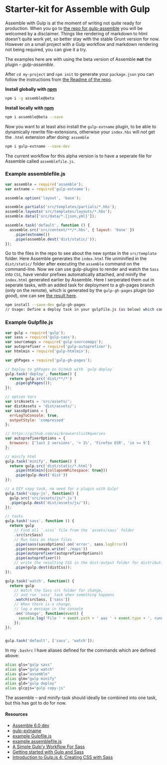 # Starter-kit for Assemble with Gulp

Assemble with Gulp is at the moment of writing not quite ready for production. When you go to [the repo for gulp-assemble](https://github.com/assemble/gulp-assemble) you will be welcomed by a disclaimer. Things like rendering of markdown to html doesn't quite work yet, so better stay with the stable Grunt version for now. However on a small project with a Gulp workflow and markdown rendering not being required, you can give it a try.

The examples here are with using the beta version of Assemble **not** the plugin – _gulp-assemble_.

After `cd my-project` and `npm init` to generate your `package.json` you can follow the instructions from [the Readme of the repo](https://github.com/assemble/assemble#README.md).

**Install globally with [npm](npmjs.org)**

```bash
npm i -g assemble@beta
```

**Install locally with [npm](npmjs.org)**

```bash
npm i assemble@beta --save
```

Now you want to at least also install the `gulp-extname` plugin, to be able to dynamically rewrite file-extensions, otherwise your `index.hbs` will _not_ get the `.html` extension after doing: `assemble`

```bash
npm i gulp-extname --save-dev
```

The current workflow for this alpha version is to have a seperate file for Assemble called `assemblefile.js`.

### Example assemblefile.js

```js
var assemble = require('assemble');
var extname = require('gulp-extname');

assemble.option('layout', 'base');

assemble.partials('src/templates/partials/*.hbs');
assemble.layouts('src/templates/layouts/*.hbs');
assemble.data(['src/data/*.{json,yml}']);

assemble.task('default', function () {
  assemble.src('src/content/**/*.hbs', { layout: 'base' })
    .pipe(extname())
    .pipe(assemble.dest('dist/static/'));
});
```

Go to the files in the repo to see about the new syntax in the `src/template` folder.
Here Assemble generates the `index.html` file unminified in the `dist/static/` folder after executing the `assemble` command on the command-line. Now we can use gulp-plugins to render and watch the `Sass` into `CSS`, have vendor prefixes automatically attached, and minify the `index.html` generated earlier by Assemble. Here I serperated them out in seperate tasks, with an added task for deployment to a gh-pages branch (only on the remote), which is generated by the `gulp-gh-pages` plugin (_so good_), one can see [the result here](http://atelierbram.github.io/Starter-Assemble-Gulp/).

```bash
npm install --save-dev gulp-gh-pages
// Usage: Define a deploy task in your gulpfile.js (as below) which can be used to push to gh-pages going forward.
```

### Example Gulpfile.js
```js
var gulp = require('gulp');
var sass = require('gulp-sass');
var sourcemaps = require('gulp-sourcemaps');
var autoprefixer = require('gulp-autoprefixer');
var htmlmin = require('gulp-htmlmin');

var ghPages = require('gulp-gh-pages');

// Deploy to ghPages on GitHub with `gulp deploy`
gulp.task('deploy', function() {
  return gulp.src('dist/**/*')
    .pipe(ghPages());
});

// option Vars
var srcAssets = 'src/assets/';
var distAssets = 'dist/assets/';
var sassOptions = {
  errLogToConsole: true,
  outputStyle: 'compressed'
};

// https://github.com/ai/browserslist#queries
var autoprefixerOptions = {
  browsers: ['last 2 versions', '> 1%', 'Firefox ESR', 'ie >= 9']
};

// minify html
gulp.task('minify', function() {
  return gulp.src('dist/static/*.html')
    .pipe(htmlmin({collapseWhitespace: true}))
    .pipe(gulp.dest('dist'))
});

// a DIY copy task, no need for a plugin with Gulp!
gulp.task('copy-js', function() {
  gulp.src('src/assets/js/*.js')
  .pipe(gulp.dest('dist/assets/js/'));
});

// tasks
gulp.task('sass', function () {
  return gulp
    // Find all `.scss` file from the `assets/sass` folder
    .src(srcSass)
    // Run Sass on those files
    .pipe(sass(sassOptions).on('error', sass.logError))
    .pipe(sourcemaps.write('./maps'))
    .pipe(autoprefixer(autoprefixerOptions))
    .pipe(autoprefixer())
    // write the resulting CSS in the dist-output folder for distribution
    .pipe(gulp.dest(distCss));
});

gulp.task('watch', function() {
  return gulp
    // Watch the Sass src folder for change,
    // and run `sass` task when something happens
    .watch(srcSass, ['sass'])
    // When there is a change,
    // log a message in the console
    .on('change', function(event) {
      console.log('File ' + event.path + ' was ' + event.type + ', running tasks...');
    });
});


gulp.task('default', ['sass', 'watch']);

```

In my `.bashrc` I have aliases defined for the commands which are defined above:

```bash
alias gls="gulp sass"
alias glw="gulp watch"
alias gla="assemble"
alias glm="gulp minify"
alias gld="gulp deploy"
alias glcpjs="gulp copy-js"
```

The assemble – and minify-task should ideally be combined into one task, but this has got to do for now.

#### Resources
- [Assemble 6.0 dev](https://github.com/assemble/assemble/tree/v0.6.0-dev)
- [gulp-extname](https://github.com/jonschlinkert/gulp-extname)
- [example Gulpfile.js](https://github.com/assemble/gulp-assemble/blob/master/gulpfile.js)
- [example assemblefile.js](https://gist.github.com/jonschlinkert/e2da295ec7ca5d159914)
- [A Simple Gulp’y Workflow For Sass](http://www.sitepoint.com/simple-gulpy-workflow-sass/)
- [Getting started with Gulp and Sass](http://ryanchristiani.com/getting-started-with-gulp-and-sass/)
- [Introduction to Gulp.js 4: Creating CSS with Sass](http://stefanimhoff.de/2014/gulp-tutorial-4-css-generation-sass/)
